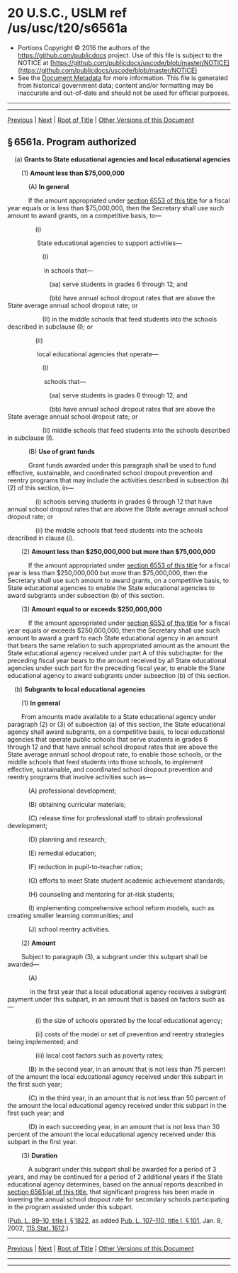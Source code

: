 ---
---

# 20 U.S.C., USLM ref /us/usc/t20/s6561a

* Portions Copyright © 2016 the authors of the https://github.com/publicdocs project.
  Use of this file is subject to the NOTICE at [https://github.com/publicdocs/uscode/blob/master/NOTICE](https://github.com/publicdocs/uscode/blob/master/NOTICE)
* See the [Document Metadata](././../../../../../../..//README.md) for more information.
  This file is generated from historical government data; content and/or formatting may be inaccurate and out-of-date and should not be used for official purposes.

----------
----------

[Previous](./../../../../../../..//us/usc/t20/ch70/schI/ptH/spt2/m__us_usc_t20_s6561.md) | [Next](./../../../../../../..//us/usc/t20/ch70/schI/ptH/spt2/m__us_usc_t20_s6561b.md) | [Root of Title](./../../../../../../../) | [Other Versions of this Document](https://publicdocs.github.io/go/links?ns=uslm&ref=%2Fus%2Fusc%2Ft20%2Fs6561a)

## § 6561a. Program authorized

    (a) __Grants to State educational agencies and local educational agencies__ 

        (1) __Amount less than $75,000,000__ 

            (A) __In general__ 

            If the amount appropriated under [section 6553 of this title][/us/usc/t20/s6553] for a fiscal year equals or is less than $75,000,000, then the Secretary shall use such amount to award grants, on a competitive basis, to—

                (i)

                 State educational agencies to support activities—

                    (I)

                     in schools that—

                        (aa) serve students in grades 6 through 12; and

                        (bb) have annual school dropout rates that are above the State average annual school dropout rate; or

                    (II) in the middle schools that feed students into the schools described in subclause (I); or

                (ii)

                 local educational agencies that operate—

                    (I)

                     schools that—

                        (aa) serve students in grades 6 through 12; and

                        (bb) have annual school dropout rates that are above the State average annual school dropout rate; or

                    (II) middle schools that feed students into the schools described in subclause (I).

            (B) __Use of grant funds__ 

            Grant funds awarded under this paragraph shall be used to fund effective, sustainable, and coordinated school dropout prevention and reentry programs that may include the activities described in subsection (b)(2) of this section, in—

                (i) schools serving students in grades 6 through 12 that have annual school dropout rates that are above the State average annual school dropout rate; or

                (ii) the middle schools that feed students into the schools described in clause (i).

        (2) __Amount less than $250,000,000 but more than $75,000,000__ 

            If the amount appropriated under [section 6553 of this title][/us/usc/t20/s6553] for a fiscal year is less than $250,000,000 but more than $75,000,000, then the Secretary shall use such amount to award grants, on a competitive basis, to State educational agencies to enable the State educational agencies to award subgrants under subsection (b) of this section.

        (3) __Amount equal to or exceeds $250,000,000__ 

            If the amount appropriated under [section 6553 of this title][/us/usc/t20/s6553] for a fiscal year equals or exceeds $250,000,000, then the Secretary shall use such amount to award a grant to each State educational agency in an amount that bears the same relation to such appropriated amount as the amount the State educational agency received under part A of this subchapter for the preceding fiscal year bears to the amount received by all State educational agencies under such part for the preceding fiscal year, to enable the State educational agency to award subgrants under subsection (b) of this section.

    (b) __Subgrants to local educational agencies__ 

        (1) __In general__ 

        From amounts made available to a State educational agency under paragraph (2) or (3) of subsection (a) of this section, the State educational agency shall award subgrants, on a competitive basis, to local educational agencies that operate public schools that serve students in grades 6 through 12 and that have annual school dropout rates that are above the State average annual school dropout rate, to enable those schools, or the middle schools that feed students into those schools, to implement effective, sustainable, and coordinated school dropout prevention and reentry programs that involve activities such as—

            (A) professional development;

            (B) obtaining curricular materials;

            (C) release time for professional staff to obtain professional development;

            (D) planning and research;

            (E) remedial education;

            (F) reduction in pupil-to-teacher ratios;

            (G) efforts to meet State student academic achievement standards;

            (H) counseling and mentoring for at-risk students;

            (I) implementing comprehensive school reform models, such as creating smaller learning communities; and

            (J) school reentry activities.

        (2) __Amount__ 

        Subject to paragraph (3), a subgrant under this subpart shall be awarded—

            (A)

             in the first year that a local educational agency receives a subgrant payment under this subpart, in an amount that is based on factors such as—

                (i) the size of schools operated by the local educational agency;

                (ii) costs of the model or set of prevention and reentry strategies being implemented; and

                (iii) local cost factors such as poverty rates;

            (B) in the second year, in an amount that is not less than 75 percent of the amount the local educational agency received under this subpart in the first such year;

            (C) in the third year, in an amount that is not less than 50 percent of the amount the local educational agency received under this subpart in the first such year; and

            (D) in each succeeding year, in an amount that is not less than 30 percent of the amount the local educational agency received under this subpart in the first year.

        (3) __Duration__ 

            A subgrant under this subpart shall be awarded for a period of 3 years, and may be continued for a period of 2 additional years if the State educational agency determines, based on the annual reports described in [section 6561i(a) of this title][/us/usc/t20/s6561i/a], that significant progress has been made in lowering the annual school dropout rate for secondary schools participating in the program assisted under this subpart.

([Pub. L. 89–10, title I, § 1822][/us/pl/89/10/s1822], as added [Pub. L. 107–110, title I, § 101][/us/pl/107/110/s101], Jan. 8, 2002, [115 Stat. 1612][/us/stat/115/1612].)

----------

[Previous](./../../../../../../..//us/usc/t20/ch70/schI/ptH/spt2/m__us_usc_t20_s6561.md) | [Next](./../../../../../../..//us/usc/t20/ch70/schI/ptH/spt2/m__us_usc_t20_s6561b.md) | [Root of Title](./../../../../../../../) | [Other Versions of this Document](https://publicdocs.github.io/go/links?ns=uslm&ref=%2Fus%2Fusc%2Ft20%2Fs6561a)

----------
----------

[/us/usc/t20/s6553]: https://publicdocs.github.io/go/links?ns=uslm&ref=%2Fus%2Fusc%2Ft20%2Fs6553
[/us/usc/t20/s6553]: https://publicdocs.github.io/go/links?ns=uslm&ref=%2Fus%2Fusc%2Ft20%2Fs6553
[/us/usc/t20/s6553]: https://publicdocs.github.io/go/links?ns=uslm&ref=%2Fus%2Fusc%2Ft20%2Fs6553
[/us/usc/t20/s6561i/a]: https://publicdocs.github.io/go/links?ns=uslm&ref=%2Fus%2Fusc%2Ft20%2Fs6561i%2Fa
[/us/pl/89/10/s1822]: https://publicdocs.github.io/go/links?ns=uslm&ref=%2Fus%2Fpl%2F89%2F10%2Fs1822
[/us/pl/107/110/s101]: https://publicdocs.github.io/go/links?ns=uslm&ref=%2Fus%2Fpl%2F107%2F110%2Fs101
[/us/stat/115/1612]: https://publicdocs.github.io/go/links?ns=uslm&ref=%2Fus%2Fstat%2F115%2F1612


